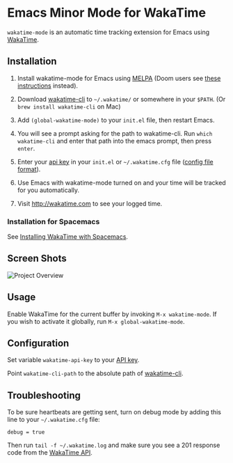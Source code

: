 # Emacs Minor Mode for WakaTime

`wakatime-mode` is an automatic time tracking extension for Emacs using [WakaTime](https://wakatime.com/).


## Installation

1. Install wakatime-mode for Emacs using [MELPA](https://melpa.org/#/wakatime-mode) (Doom users see [these instructions][doom install] instead).


2. Download [wakatime-cli](https://github.com/wakatime/wakatime-cli/releases) to `~/.wakatime/` or somewhere in your `$PATH`. (Or `brew install wakatime-cli` on Mac)

3. Add `(global-wakatime-mode)` to your `init.el` file, then restart Emacs.

4. You will see a prompt asking for the path to wakatime-cli. Run `which wakatime-cli` and enter that path into the emacs prompt, then press `enter`.

5. Enter your [api key](https://wakatime.com//api-key) in your `init.el` or `~/.wakatime.cfg` file ([config file format](https://github.com/wakatime/wakatime-cli/blob/develop/USAGE.md#ini-config-file)).

6. Use Emacs with wakatime-mode turned on and your time will be tracked for you automatically.

7. Visit http://wakatime.com to see your logged time.

### Installation for Spacemacs

See [Installing WakaTime with Spacemacs](https://develop.spacemacs.org/layers/+web-services/wakatime/README.html).

## Screen Shots

![Project Overview](https://wakatime.com/static/img/ScreenShots/ScreenShot-2014-10-29.png)


## Usage

Enable WakaTime for the current buffer by invoking `M-x wakatime-mode`.  If you wish to activate it globally, run `M-x global-wakatime-mode`.


## Configuration

Set variable `wakatime-api-key` to your [API key](https://wakatime.com/api-key).

Point `wakatime-cli-path` to the absolute path of [wakatime-cli](https://github.com/wakatime/wakatime-cli/releases).


## Troubleshooting

To be sure heartbeats are getting sent, turn on debug mode by adding this line to your `~/.wakatime.cfg` file:

    debug = true

Then run `tail -f ~/.wakatime.log` and make sure you see a 201 response code from the [WakaTime API](https://wakatime.com/api).

[doom install]: https://medium.com/@el.gamerph/how-to-install-wakatime-in-doom-emacs-e5c582e15261
